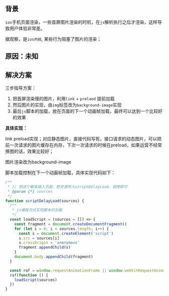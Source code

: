 ## 背景

`ios`手机页面渲染，一些首屏图片渲染的时机，在`js`解析执行之后才渲染，这样导致用户体验非常差。

据观察，是`ios内核`, 某些行为阻塞了图片的渲染；

## 原因：未知

## 解决方案

三步指导方案：

1. 把首屏渲染慢的图片，利用`link` + `prelaod` 提前加载
2. 然后图片的实现，由`img`标签改为`background-image`实现
3. 最后`js`脚本的加载，放在页面的下一个动画帧加载，最终可以达到一个比较好的效果

**具体实现：**

link preload实现；对应静态图片，直接代码写死，接口请求的动态图片，可以把前一次请求的图片缓存在内存，下次一次请求的时候在preload，如果运营不经常换图的话，效果比较好；

图片渲染改为background-image

脚本加载控制在下一个动画帧加载，具体实现代码如下：

```js
/**
 * // 把这个脚本插入页面，把资源传入scriptDelayLoad，调用即可
 * @param {*} sources
 */
function scriptDelayLoad(sources) {
  /**
   * js编程方式实现脚本的加载
   */
  const loadScript = (sources = []) => {
    const fragment = document.createDocumentFragment()
    for (let i = 0; i < sources.length; i++) {
      const s = document.createElement('script')
      s.src = sources[i]
      s.crossOrigin = 'anonymous'
      fragment.appendChild(s)
    }
    document.body.appendChild(fragment)
  }

  const raf = window.requestAnimationFrame || window.webkitRequestAnimationFrame || setTimeout
  raf(function () {
    loadScript(sources)
  })
}
```

 

